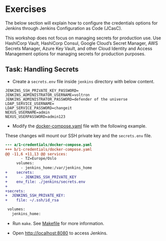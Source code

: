 # Exercises

The below section will explain how to configure the credentials options for Jenkins through Jenkins Configuration as Code (JCasC).

This workshop does not focus on managing secrets for production use. Use HashiCorp Vault, HashiCorp Consul, Google Cloud’s Secret Manager, AWS Secrets Manager, Azure Key Vault, and other Cloud Identity and Access Management options for managing secrets for production purposes.

## Task: Handling Secrets

- Create a `secrets.env` file inside `jenkins` directory with below content.

```text
JENKINS_SSH_PRIVATE_KEY_PASSWORD=
JENKINS_ADMINISTRATOR_USERNAME=voltron
JENKINS_ADMINISTRATOR_PASSWORD=defender of the universe
LDAP_SERVICE_USERNAME=
LDAP_SERVICE_PASSWORD=changeit
NEXUS_USERNAME=admin
NEXUS_USERPASSWORD=admin123
```

- Modify the [docker-compose.yaml](docker-compose.yaml) file with the following example.

These changes will mount our SSH private key and the `secrets.env` file.

```patch
--- a/1-credentials/docker-compose.yaml
+++ b/1-credentials/docker-compose.yaml
@@ -11,6 +11,13 @@ services:
       - TZ=Europe/Oslo
     volumes:
       - jenkins_home:/var/jenkins_home
+    secrets:
+      - JENKINS_SSH_PRIVATE_KEY
+    env_file: ./jenkins/secrets.env
+
+secrets:
+  JENKINS_SSH_PRIVATE_KEY:
+    file: ~/.ssh/id_rsa

 volumes:
   jenkins_home:
```

- Run `make`. See [Makefile](Makefile) for more information.

- Open [http://localhost:8080](http://localhost:8080) to access Jenkins.
